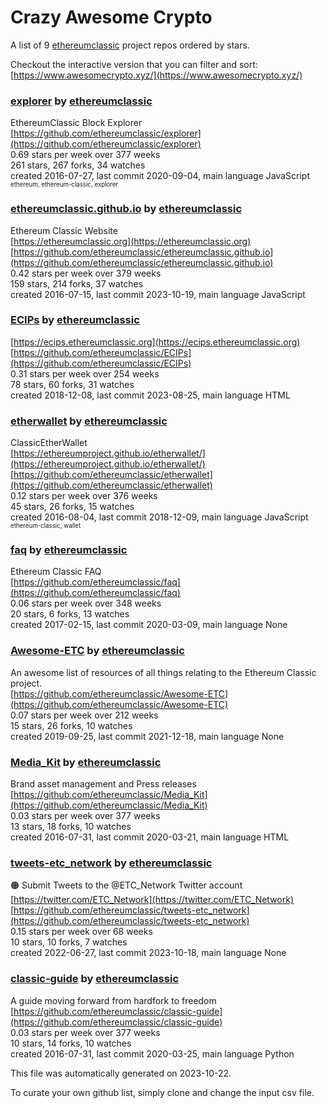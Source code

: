 # Crazy Awesome Crypto
A list of 9 [ethereumclassic](https://github.com/ethereumclassic) project repos ordered by stars.  

Checkout the interactive version that you can filter and sort: 
[https://www.awesomecrypto.xyz/](https://www.awesomecrypto.xyz/)  


### [explorer](https://github.com/ethereumclassic/explorer) by [ethereumclassic](https://github.com/ethereumclassic)  
EthereumClassic Block Explorer  
[https://github.com/ethereumclassic/explorer](https://github.com/ethereumclassic/explorer)  
0.69 stars per week over 377 weeks  
261 stars, 267 forks, 34 watches  
created 2016-07-27, last commit 2020-09-04, main language JavaScript  
<sub><sup>ethereum, ethereum-classic, explorer</sup></sub>


### [ethereumclassic.github.io](https://github.com/ethereumclassic/ethereumclassic.github.io) by [ethereumclassic](https://github.com/ethereumclassic)  
Ethereum Classic Website  
[https://ethereumclassic.org](https://ethereumclassic.org)  
[https://github.com/ethereumclassic/ethereumclassic.github.io](https://github.com/ethereumclassic/ethereumclassic.github.io)  
0.42 stars per week over 379 weeks  
159 stars, 214 forks, 37 watches  
created 2016-07-15, last commit 2023-10-19, main language JavaScript  


### [ECIPs](https://github.com/ethereumclassic/ECIPs) by [ethereumclassic](https://github.com/ethereumclassic)  
  
[https://ecips.ethereumclassic.org](https://ecips.ethereumclassic.org)  
[https://github.com/ethereumclassic/ECIPs](https://github.com/ethereumclassic/ECIPs)  
0.31 stars per week over 254 weeks  
78 stars, 60 forks, 31 watches  
created 2018-12-08, last commit 2023-08-25, main language HTML  


### [etherwallet](https://github.com/ethereumclassic/etherwallet) by [ethereumclassic](https://github.com/ethereumclassic)  
ClassicEtherWallet  
[https://ethereumproject.github.io/etherwallet/](https://ethereumproject.github.io/etherwallet/)  
[https://github.com/ethereumclassic/etherwallet](https://github.com/ethereumclassic/etherwallet)  
0.12 stars per week over 376 weeks  
45 stars, 26 forks, 15 watches  
created 2016-08-04, last commit 2018-12-09, main language JavaScript  
<sub><sup>ethereum-classic, wallet</sup></sub>


### [faq](https://github.com/ethereumclassic/faq) by [ethereumclassic](https://github.com/ethereumclassic)  
Ethereum Classic FAQ  
[https://github.com/ethereumclassic/faq](https://github.com/ethereumclassic/faq)  
0.06 stars per week over 348 weeks  
20 stars, 6 forks, 13 watches  
created 2017-02-15, last commit 2020-03-09, main language None  


### [Awesome-ETC](https://github.com/ethereumclassic/Awesome-ETC) by [ethereumclassic](https://github.com/ethereumclassic)  
An awesome list of resources of all things relating to the Ethereum Classic project.  
[https://github.com/ethereumclassic/Awesome-ETC](https://github.com/ethereumclassic/Awesome-ETC)  
0.07 stars per week over 212 weeks  
15 stars, 26 forks, 10 watches  
created 2019-09-25, last commit 2021-12-18, main language None  


### [Media_Kit](https://github.com/ethereumclassic/Media_Kit) by [ethereumclassic](https://github.com/ethereumclassic)  
Brand asset management and Press releases  
[https://github.com/ethereumclassic/Media_Kit](https://github.com/ethereumclassic/Media_Kit)  
0.03 stars per week over 377 weeks  
13 stars, 18 forks, 10 watches  
created 2016-07-31, last commit 2020-03-21, main language HTML  


### [tweets-etc_network](https://github.com/ethereumclassic/tweets-etc_network) by [ethereumclassic](https://github.com/ethereumclassic)  
🟠 Submit Tweets to the @ETC_Network Twitter account  
[https://twitter.com/ETC_Network](https://twitter.com/ETC_Network)  
[https://github.com/ethereumclassic/tweets-etc_network](https://github.com/ethereumclassic/tweets-etc_network)  
0.15 stars per week over 68 weeks  
10 stars, 10 forks, 7 watches  
created 2022-06-27, last commit 2023-10-18, main language None  


### [classic-guide](https://github.com/ethereumclassic/classic-guide) by [ethereumclassic](https://github.com/ethereumclassic)  
A guide moving forward from hardfork to freedom  
[https://github.com/ethereumclassic/classic-guide](https://github.com/ethereumclassic/classic-guide)  
0.03 stars per week over 377 weeks  
10 stars, 14 forks, 10 watches  
created 2016-07-31, last commit 2020-03-25, main language Python  


This file was automatically generated on 2023-10-22.  

To curate your own github list, simply clone and change the input csv file.  